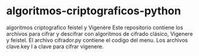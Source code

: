 # algoritmos-criptograficos-python
algoritmos criptografico feistel y Vigenère
Este repositorio contiene los archivos para cifrar y descifrar con algoritmos de cifrado clásico, 
Vigenere y feistel. El archivo cifrador.py contiene el codigo del menu. Los archivos clave.key  l a  clave  para cifrar vigenere.
